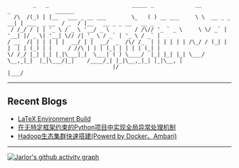 ```
        _   _                          _____ _             __             _              ______                       
  /\  /(_) | |__   ___ _ __ ___        \_   ( ) __ ___     \ \  __ _ _ __| | ___  _ __  / _  / |__   __ _ _ __   __ _ 
 / /_/ / | | '_ \ / _ \ '__/ _ \        / /\// '_ ` _ \     \ \/ _` | '__| |/ _ \| '__| \// /| '_ \ / _` | '_ \ / _` |
/ __  /| | | | | |  __/ | |  __/  _  /\/ /_  | | | | | | /\_/ / (_| | |  | | (_) | |     / //\ | | | (_| | | | | (_| |
\/ /_/ |_| |_| |_|\___|_|  \___| ( ) \____/  |_| |_| |_| \___/ \__,_|_|  |_|\___/|_|    /____/_| |_|\__,_|_| |_|\__, |
                                 |/                                                                             |___/ 
```
---

## Recent Blogs
<!-- BLOG-POST-LIST:START -->
- [LaTeX Environment Build](https://www.jarlor.site/2024/03/05/latex-env-build/)
- [在无特定框架约束的Python项目中实现全局异常处理机制](https://www.jarlor.site/2023/10/26/python-cataching-global-exception/)
- [Hadoop生态集群快速搭建&lpar;Powerd by Docker、Ambari&rpar;](https://www.jarlor.site/2023/10/15/hadoop-on-docker/)
<!-- BLOG-POST-LIST:END -->

---

[![Jarlor's github activity graph](https://github-readme-activity-graph.vercel.app/graph?username=jarlor&theme=github-compact)](https://github.com/ashutosh00710/github-readme-activity-graph)

